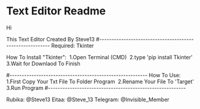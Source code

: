 # Text Editor Readme
Hi

This Text Editor Created By Steve13
#---------------------------------------------------------
Required: Tkinter

How To Install "Tkinter":
‌    1.Open Terminal (CMD)
‌    2.type 'pip install Tkinter'
‌    3.Wait for Downlaod To Finish

#---------------------------------------------------------
How To Use: 
‌    1.First Copy Your Txt File To Folder Program
‌    2.Rename Your File To 'Target'
‌    3.Run Program
#---------------------------------------------------------

Rubika: @Steve13
Eitaa: @Steve_13
Telegram: @Invisible_Member
